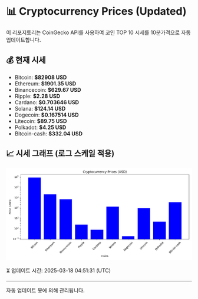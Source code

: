 
# 📊 Cryptocurrency Prices (Updated)

이 리포지토리는 CoinGecko API를 사용하여 코인 TOP 10 시세를 10분가격으로 자동 업데이트합니다.

## 💰 현재 시세
- Bitcoin: **$82908 USD**
- Ethereum: **$1901.35 USD**
- Binancecoin: **$629.67 USD**
- Ripple: **$2.28 USD**
- Cardano: **$0.703646 USD**
- Solana: **$124.14 USD**
- Dogecoin: **$0.167514 USD**
- Litecoin: **$89.75 USD**
- Polkadot: **$4.25 USD**
- Bitcoin-cash: **$332.04 USD**

## 📈 시세 그래프 (로그 스케일 적용)
![Crypto Prices](crypto_prices.png)

⏳ 업데이트 시간: 2025-03-18 04:51:31 (UTC)

---
자동 업데이트 봇에 의해 관리됩니다.
